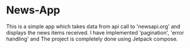 # News-App

This is a simple app which takes data from api call to 'newsapi.org' and displays the news items received.
I have implemented 'pagination', 'error handling' and The project is completely done using Jetpack compose.
